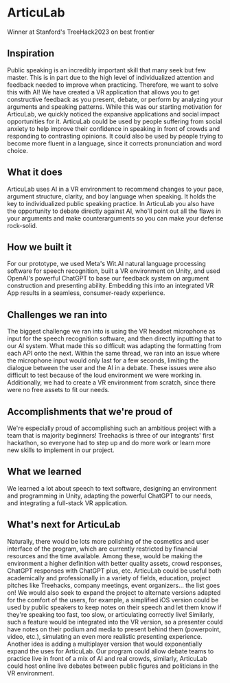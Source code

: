 # ArticuLab
Winner at Stanford's TreeHack2023 on best frontier

## Inspiration
Public speaking is an incredibly important skill that many seek but few master. This is in part due to the high level of individualized attention and feedback needed to improve when practicing. Therefore, we want to solve this with AI! We have created a VR application that allows you to get constructive feedback as you present, debate, or perform by analyzing your arguments and speaking patterns. While this was our starting motivation for ArticuLab, we quickly noticed the expansive applications and social impact opportunities for it. ArticuLab could be used by people suffering from social anxiety to help improve their confidence in speaking in front of crowds and responding to contrasting opinions. It could also be used by people trying to become more fluent in a language, since it corrects pronunciation and word choice.

## What it does
ArticuLab uses AI in a VR environment to recommend changes to your pace, argument structure, clarity, and boy language when speaking. It holds the key to individualized public speaking practice. In ArticuLab you also have the opportunity to debate directly against AI, who'll point out all the flaws in your arguments and make counterarguments so you can make your defense rock-solid.

## How we built it
For our prototype, we used Meta's Wit.AI natural language processing software for speech recognition, built a VR environment on Unity, and used OpenAI's powerful ChatGPT to base our feedback system on argument construction and presenting ability. Embedding this into an integrated VR App results in a seamless, consumer-ready experience.

## Challenges we ran into
The biggest challenge we ran into is using the VR headset microphone as input for the speech recognition software, and then directly inputting that to our AI system. What made this so difficult was adapting the formatting from each API onto the next. Within the same thread, we ran into an issue where the microphone input would only last for a few seconds, limiting the dialogue between the user and the AI in a debate. These issues were also difficult to test because of the loud environment we were working in. Additionally, we had to create a VR environment from scratch, since there were no free assets to fit our needs.

## Accomplishments that we're proud of
We're especially proud of accomplishing such an ambitious project with a team that is majority beginners! Treehacks is three of our integrants' first hackathon, so everyone had to step up and do more work or learn more new skills to implement in our project.

## What we learned
We learned a lot about speech to text software, designing an environment and programming in Unity, adapting the powerful ChatGPT to our needs, and integrating a full-stack VR application.

## What's next for ArticuLab
Naturally, there would be lots more polishing of the cosmetics and user interface of the program, which are currently restricted by financial resources and the time available. Among these, would be making the environment a higher definition with better quality assets, crowd responses, ChatGPT responses with ChatGPT plus, etc. ArticuLab could be useful both academically and professionally in a variety of fields, education, project pitches like Treehacks, company meetings, event organizers… the list goes on! We would also seek to expand the project to alternate versions adapted for the comfort of the users, for example, a simplified iOS version could be used by public speakers to keep notes on their speech and let them know if they're speaking too fast, too slow, or articulating correctly live! Similarly, such a feature would be integrated into the VR version, so a presenter could have notes on their podium and media to present behind them (powerpoint, video, etc.), simulating an even more realistic presenting experience. Another idea is adding a multiplayer version that would exponentially expand the uses for ArticuLab. Our program could allow debate teams to practice live in front of a mix of AI and real crowds, similarly, ArticuLab could host online live debates between public figures and politicians in the VR environment.
